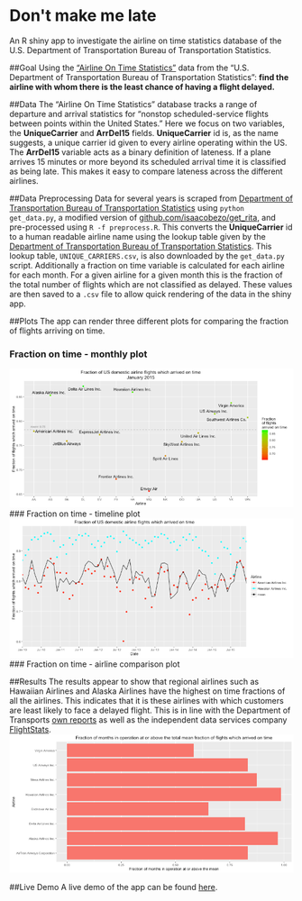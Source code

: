 # Don't make me late
An R shiny app to investigate the airline on time statistics database of the U.S. Department of Transportation Bureau of Transportation Statistics.

##Goal
Using the <a href="http://apps.bts.gov/xml/ontimesummarystatistics/src/index.xml">“Airline On Time Statistics”</a> data from the “U.S. Department of Transportation Bureau of Transportation Statistics”:
**find the airline with whom there is the least chance of having a flight delayed.**

##Data
The “Airline On Time Statistics” database tracks a range of departure and arrival statistics for “nonstop scheduled-service flights between points within the United States.” Here we focus on two variables, the **UniqueCarrier** and **ArrDel15** fields. **UniqueCarrier** id is, as the name suggests, a unique carrier id given to every airline operating within the US. The **ArrDel15** variable acts as a binary definition of lateness. If a plane arrives 15 minutes or more beyond its scheduled arrival time it is classified as being late. This makes it easy to compare lateness across the different airlines.

##Data Preprocessing 
Data for several years is scraped from <a href ="http://www.transtats.bts.gov/DL_SelectFields.asp?Table_ID=236&DB_Short_Name=On-Time">Department of Transportation Bureau of Transportation Statistics</a> using ```python get_data.py```, a modified version of <a href="https://github.com/isaacobezo/get_rita">github.com/isaacobezo/get_rita</a>, and pre-processed using ```R -f preprocess.R```.
This converts the **UniqueCarrier** id to a human readable airline name using the lookup table given by the <a href ="http://www.transtats.bts.gov/DL_SelectFields.asp?Table_ID=236&DB_Short_Name=On-Time">Department of Transportation Bureau of Transportation Statistics</a>. This lookup table, `UNIQUE_CARRIERS.csv`, is also downloaded by the `get_data.py` script.
Additionally a fraction on time variable is calculated for each airline for each month. For a given airline for a given month this is the fraction of the total number of flights which are not classified as delayed. These values are then saved to a `.csv` file to allow quick rendering of the data in the shiny app.

##Plots
The app can render three different plots for comparing the fraction of flights arriving on time.
### Fraction on time - monthly plot
<img src="images/monthly.png">
### Fraction on time - timeline plot
<img src="images/timeline.png">
### Fraction on time - airline comparison plot

##Results
The results appear to show that regional airlines such as Hawaiian Airlines and Alaska Airlines have the highest on time fractions of all the airlines. This indicates that it is these airlines with which customers are least likely to face a delayed flight. This is in line with the Department of Transports <a href="https://newsroom.hawaiianairlines.com/releases/dot-rankings">own reports</a> as well as the independent data services company <a href="https://www.alaskaair.com/content/about-us/newsroom/alaska-awards.aspx">FlightStats</a>.
<img src="images/comparison.png">

##Live Demo
A live demo of the app can be found <a href="https://cathcart.shinyapps.io/Dont-make-me-late/">here</a>.
